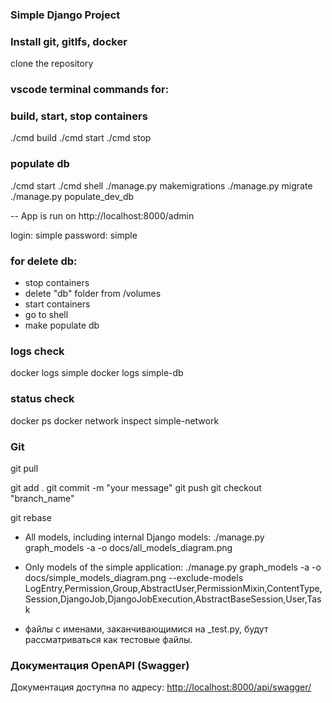 ### Simple Django Project

### Install git, gitlfs, docker

clone the repository

### vscode terminal commands for:
### build, start, stop containers
./cmd build
./cmd start
./cmd stop

### populate db
./cmd start
./cmd shell
./manage.py makemigrations
./manage.py migrate
./manage.py populate_dev_db

 -- App is run on http://localhost:8000/admin

login: simple
password: simple

### for delete db:
- stop containers
- delete "db" folder from /volumes
- start containers
- go to shell
 - make populate db


### logs check
docker logs simple
docker logs simple-db

### status check
docker ps
docker network inspect simple-network


### Git

git pull

git add .
git commit -m "your message"
git push
git checkout "branch_name"

git rebase



- All models, including internal Django models:
./manage.py graph_models -a -o docs/all_models_diagram.png

- Only models of the simple application:
./manage.py graph_models -a -o docs/simple_models_diagram.png --exclude-models LogEntry,Permission,Group,AbstractUser,PermissionMixin,ContentType,Session,DjangoJob,DjangoJobExecution,AbstractBaseSession,User,Task

- файлы с именами, заканчивающимися на _test.py, будут рассматриваться как тестовые файлы.


### Документация OpenAPI (Swagger)

Документация доступна по адресу:
[http://localhost:8000/api/swagger/](http://localhost:8000/api/swagger/)
